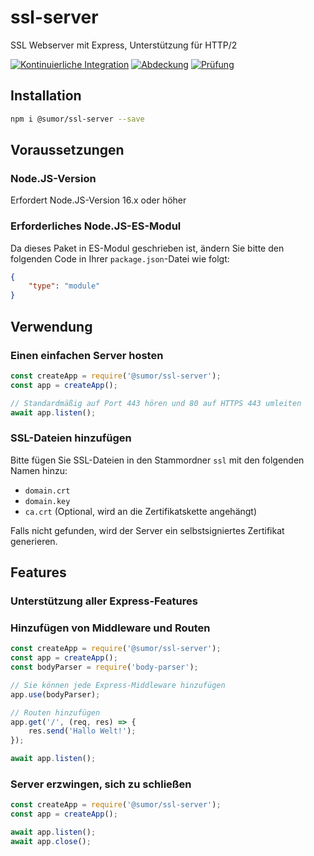 # ssl-server
SSL Webserver mit Express, Unterstützung für HTTP/2

[![Kontinuierliche Integration](https://github.com/sumor-cloud/ssl-server/actions/workflows/ci.yml/badge.svg)](https://github.com/sumor-cloud/ssl-server/actions/workflows/ci.yml)
[![Abdeckung](https://github.com/sumor-cloud/ssl-server/actions/workflows/coverage.yml/badge.svg)](https://github.com/sumor-cloud/ssl-server/actions/workflows/coverage.yml)
[![Prüfung](https://github.com/sumor-cloud/ssl-server/actions/workflows/audit.yml/badge.svg)](https://github.com/sumor-cloud/ssl-server/actions/workflows/audit.yml)
## Installation
```bash
npm i @sumor/ssl-server --save
```

## Voraussetzungen

### Node.JS-Version
Erfordert Node.JS-Version 16.x oder höher

### Erforderliches Node.JS-ES-Modul
Da dieses Paket in ES-Modul geschrieben ist, ändern Sie bitte den folgenden Code in Ihrer ```package.json```-Datei wie folgt:
```json
{
    "type": "module"
}
```

## Verwendung

### Einen einfachen Server hosten

```javascript
const createApp = require('@sumor/ssl-server');
const app = createApp();

// Standardmäßig auf Port 443 hören und 80 auf HTTPS 443 umleiten
await app.listen();
```


### SSL-Dateien hinzufügen
Bitte fügen Sie SSL-Dateien in den Stammordner ```ssl``` mit den folgenden Namen hinzu:
- ```domain.crt```
- ```domain.key```
- ```ca.crt``` (Optional, wird an die Zertifikatskette angehängt)

Falls nicht gefunden, wird der Server ein selbstsigniertes Zertifikat generieren.

## Features

### Unterstützung aller Express-Features

### Hinzufügen von Middleware und Routen

```javascript
const createApp = require('@sumor/ssl-server');
const app = createApp();
const bodyParser = require('body-parser');

// Sie können jede Express-Middleware hinzufügen
app.use(bodyParser);

// Routen hinzufügen
app.get('/', (req, res) => {
    res.send('Hallo Welt!');
});

await app.listen();
```

### Server erzwingen, sich zu schließen

```javascript
const createApp = require('@sumor/ssl-server');
const app = createApp();

await app.listen();
await app.close();
```